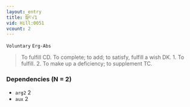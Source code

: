 ```yaml
---
layout: entry
title: སྐོང་√1
vid: Hill:0051
vcount: 2
---
```

`Voluntary` `Erg-Abs`
> To fulfill CD\.
 To complete; to add; to satisfy, fulfill a wish DK\.
 1\.
 To fulfill\.
 2\.
 To make up a deficiency; to supplement TC\.

### Dependencies (N = 2)
* `arg2` 2
* `aux` 2
